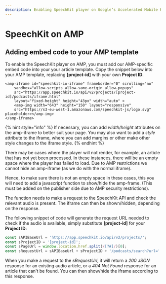 ```yaml
---
description: Enabling SpeechKit player on Google’s Accelerated Mobile Pages (AMP)
---
```


# SpeechKit on AMP

## Adding embed code to your AMP template

To enable the SpeechKit player on AMP, you must add our AMP-specific embed code into your your article template. Copy the snippet below into your AMP template, replacing **\[project-id\]** with your own **Project ID**.

```markup
<amp-iframe id="speechkit-io-iframe" frameborder="0" scrolling="no" 
    sandbox="allow-scripts allow-same-origin allow-popups" 
    src="https://app.speechkit.io/api/v2/projects/[project-id]/podcasts/iframe.html" 
    layout="fixed-height" height="43px" width="auto" >
    <amp-img width="643" height="150" layout="responsive" 
    src="https://s3-eu-west-1.amazonaws.com/speechkit-js/logo.svg" placeholder></amp-img>
</amp-iframe>
```

{% hint style="info" %}
If necessary, you can add _width/height_ attributes on the amp-iframe to better suit your page. You may also want to add a _style_ attribute to the iframe, where you can add margins or other make other style changes to the iframe style.
{% endhint %}

There may be cases where the player will not render, for example, an article that has not yet been processed. In these instances, there will be an empty space where the player has failed to load. Due to AMP restrictions we cannot hide an amp-iframe \(as we do with the normal iframe\).   
  
Hence, to make sure there is not an empty space in these cases, this you will need to add a javascript function to show/hide the amp-frame. \(This must be added on the publisher side due to AMP security restrictions\). 

The function needs to make a request to the SpeechKit API and check the relevant audio is present. The iframe can then be shown/hidden, depending on the response. 

The following snippet of code will generate the request URL needed to check if the audio is available, simply substitute **\[project-id\]** for your **Project ID**:

```javascript
const sAPIBaseUrl = 'https://app.speechkit.io/api/v2/projects/';
const sProjectID = '[project-id]';
const sPageUrl = window.location.href.split(/[?#]/)[0];
const sRequestUrl = sAPIBaseUrl + sProjectID + '/podcasts/search?url=' + encodeURIComponent(sPageUrl);
```

When you make a request to the _sRequestUrl_, it will return a _200 JSON_ response for an existing audio article, or a _404 Not Found_ response for an article that can't be found. You can then show/hide the iframe according to this response.

